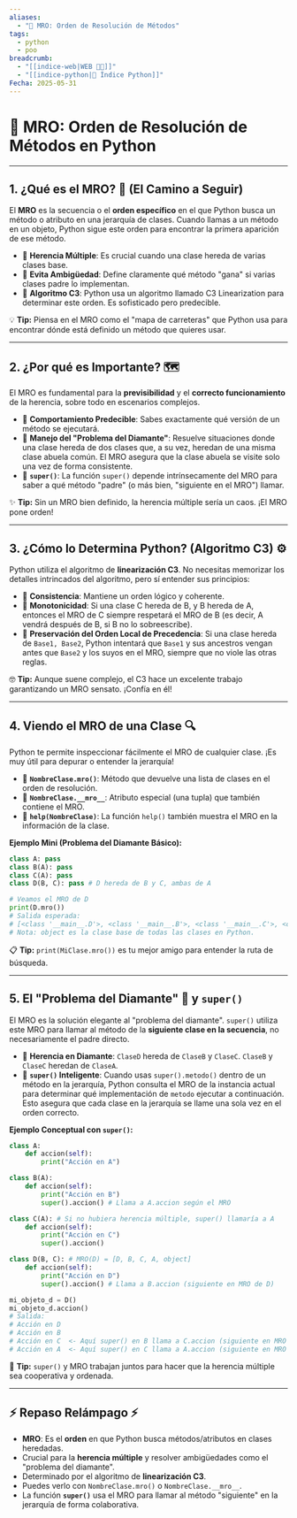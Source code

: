 ```yaml
---
aliases:
  - "📜 MRO: Orden de Resolución de Métodos"
tags:
  - python
  - poo
breadcrumb:
  - "[[indice-web|WEB 🔗📝]]"
  - "[[indice-python|🐍 Índice Python]]"
Fecha: 2025-05-31
---
```

# 📜 MRO: Orden de Resolución de Métodos en Python

---

## 1. ¿Qué es el MRO? 🤔 (El Camino a Seguir)

El **MRO** es la secuencia o el **orden específico** en el que Python busca un método o atributo en una jerarquía de clases. Cuando llamas a un método en un objeto, Python sigue este orden para encontrar la primera aparición de ese método.

- 📌 **Herencia Múltiple**: Es crucial cuando una clase hereda de varias clases base.
- 📌 **Evita Ambigüedad**: Define claramente qué método "gana" si varias clases padre lo implementan.
- 📌 **Algoritmo C3**: Python usa un algoritmo llamado C3 Linearization para determinar este orden. Es sofisticado pero predecible.

💡 **Tip:** Piensa en el MRO como el "mapa de carreteras" que Python usa para encontrar dónde está definido un método que quieres usar.

---

## 2. ¿Por qué es Importante? 🗺️

El MRO es fundamental para la **previsibilidad** y el **correcto funcionamiento** de la herencia, sobre todo en escenarios complejos.

- 📌 **Comportamiento Predecible**: Sabes exactamente qué versión de un método se ejecutará.
- 📌 **Manejo del "Problema del Diamante"**: Resuelve situaciones donde una clase hereda de dos clases que, a su vez, heredan de una misma clase abuela común. El MRO asegura que la clase abuela se visite solo una vez de forma consistente.
- 📌 **`super()`**: La función `super()` depende intrínsecamente del MRO para saber a qué método "padre" (o más bien, "siguiente en el MRO") llamar.

✨ **Tip:** Sin un MRO bien definido, la herencia múltiple sería un caos. ¡El MRO pone orden!

---

## 3. ¿Cómo lo Determina Python? (Algoritmo C3) ⚙️

Python utiliza el algoritmo de **linearización C3**. No necesitas memorizar los detalles intrincados del algoritmo, pero sí entender sus principios:

- 📌 **Consistencia**: Mantiene un orden lógico y coherente.
- 📌 **Monotonicidad**: Si una clase C hereda de B, y B hereda de A, entonces el MRO de C siempre respetará el MRO de B (es decir, A vendrá después de B, si B no lo sobreescribe).
- 📌 **Preservación del Orden Local de Precedencia**: Si una clase hereda de `Base1, Base2`, Python intentará que `Base1` y sus ancestros vengan antes que `Base2` y los suyos en el MRO, siempre que no viole las otras reglas.

🤓 **Tip:** Aunque suene complejo, el C3 hace un excelente trabajo garantizando un MRO sensato. ¡Confía en él!

---

## 4. Viendo el MRO de una Clase 🔍

Python te permite inspeccionar fácilmente el MRO de cualquier clase. ¡Es muy útil para depurar o entender la jerarquía!

- 📌 **`NombreClase.mro()`**: Método que devuelve una lista de clases en el orden de resolución.
- 📌 **`NombreClase.__mro__`**: Atributo especial (una tupla) que también contiene el MRO.
- 📌 **`help(NombreClase)`**: La función `help()` también muestra el MRO en la información de la clase.

**Ejemplo Mini (Problema del Diamante Básico):**
```python
class A: pass
class B(A): pass
class C(A): pass
class D(B, C): pass # D hereda de B y C, ambas de A

# Veamos el MRO de D
print(D.mro())
# Salida esperada:
# [<class '__main__.D'>, <class '__main__.B'>, <class '__main__.C'>, <class '__main__.A'>, <class 'object'>]
# Nota: object es la clase base de todas las clases en Python.
```

📋 **Tip:** `print(MiClase.mro())` es tu mejor amigo para entender la ruta de búsqueda.

---

## 5. El "Problema del Diamante" 💎 y `super()`

El MRO es la solución elegante al "problema del diamante". `super()` utiliza este MRO para llamar al método de la **siguiente clase en la secuencia**, no necesariamente el padre directo.

- 📌 **Herencia en Diamante**: `ClaseD` hereda de `ClaseB` y `ClaseC`. `ClaseB` y `ClaseC` heredan de `ClaseA`.
- 📌 **`super()` Inteligente**: Cuando usas `super().metodo()` dentro de un método en la jerarquía, Python consulta el MRO de la instancia actual para determinar qué implementación de `metodo` ejecutar a continuación. Esto asegura que cada clase en la jerarquía se llame una sola vez en el orden correcto.

**Ejemplo Conceptual con `super()`:**

```python
class A:
    def accion(self):
        print("Acción en A")

class B(A):
    def accion(self):
        print("Acción en B")
        super().accion() # Llama a A.accion según el MRO

class C(A): # Si no hubiera herencia múltiple, super() llamaría a A
    def accion(self):
        print("Acción en C")
        super().accion()

class D(B, C): # MRO(D) = [D, B, C, A, object]
    def accion(self):
        print("Acción en D")
        super().accion() # Llama a B.accion (siguiente en MRO de D)

mi_objeto_d = D()
mi_objeto_d.accion()
# Salida:
# Acción en D
# Acción en B
# Acción en C  <- Aquí super() en B llama a C.accion (siguiente en MRO de D después de B)
# Acción en A  <- Aquí super() en C llama a A.accion (siguiente en MRO de D después de C)
```

🤝 **Tip:** `super()` y MRO trabajan juntos para hacer que la herencia múltiple sea cooperativa y ordenada.

---

## ⚡ Repaso Relámpago ⚡

- **MRO**: Es el **orden** en que Python busca métodos/atributos en clases heredadas.
- Crucial para la **herencia múltiple** y resolver ambigüedades como el "problema del diamante".
- Determinado por el algoritmo de **linearización C3**.
- Puedes verlo con `NombreClase.mro()` o `NombreClase.__mro__`.
- La función **`super()`** usa el MRO para llamar al método "siguiente" en la jerarquía de forma colaborativa.
